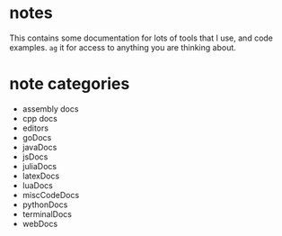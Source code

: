 # notes
This contains some documentation for lots of tools that I use, and code examples. `ag` it for access to anything you are thinking about.

# note categories
  -  assembly docs
  -  cpp docs
  -  editors
  -  goDocs
  -  javaDocs
  -  jsDocs
  -  juliaDocs
  -  latexDocs
  -  luaDocs
  -  miscCodeDocs
  -  pythonDocs
  -  terminalDocs
  -  webDocs

